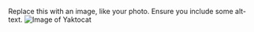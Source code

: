 Replace this with an image, like your photo. Ensure you include some alt-text.
![Image of Yaktocat](https://images.alphacoders.com/212/212643.jpg)

